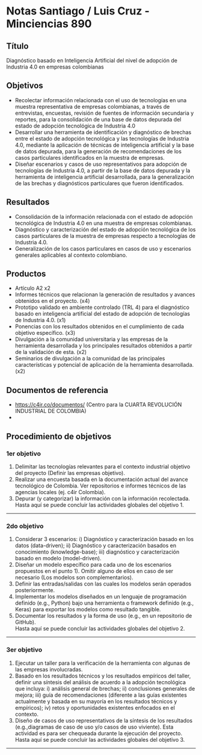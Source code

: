 # Notas Santiago / Luis Cruz - Minciencias 890
## Título
Diagnóstico basado en Inteligencia Artificial del nivel de adopción de Industria 4.0 en empresas colombianas

## Objetivos
- Recolectar información relacionada con el uso de tecnologías en una muestra representativa de empresas colombianas, a través de entrevistas, encuestas, revisión de fuentes de información secundaria y reportes, para la consolidación de una base de datos depurada del estado de adopción tecnológica de Industria 4.0
- Desarrollar una herramienta de identificación y diagnóstico de brechas entre el estado de adopción tecnológica y las tecnologías de Industria 4.0, mediante la aplicación de técnicas de inteligencia artificial y la base de datos depurada, para la generación de recomendaciones de los casos particulares identificados en la muestra de empresas.
- Diseñar escenarios y casos de uso representativos para adopción de tecnologías de Industria 4.0, a partir de la base de datos depurada y la herramienta de inteligencia artificial desarrollada, para la generalización de las brechas y diagnósticos particulares que fueron identificados.

## Resultados
- Consolidación de la información relacionada con el estado de adopción tecnológica de Industria 4.0 en una muestra de empresas colombianas.
- Diagnóstico y caracterización del estado de adopción tecnológica de los casos particulares de la muestra de empresas respecto a tecnologías de Industria 4.0.
- Generalización de los casos particulares en casos de uso y escenarios generales aplicables al contexto colombiano.

## Productos
- Artículo A2 x2
- Informes técnicos que relacionan la generación de resultados y avances obtenidos en el proyecto. (x4)
- Prototipo validado en ambiente controlado (TRL 4) para el diagnóstico basado en inteligencia artificial del estado de adopción de tecnologías de Industria 4.0. (x1)
- Ponencias con los resultados obtenidos en el cumplimiento de cada objetivo específico. (x3)
- Divulgación a la comunidad universitaria y las empresas de la herramienta desarrollada y los principales resultados obtenidos a partir de la validación de esta. (x2)
- Seminarios de divulgación a la comunidad de las principales características y potencial de aplicación de la herramienta desarrollada. (x2)


## Documentos de referencia
- https://c4ir.co/documentos/ (Centro para la CUARTA REVOLUCIÓN INDUSTRIAL DE COLOMBIA)
- 


## Procedimiento de objetivos
### 1er objetivo
1. Delimitar las tecnologías relevantes para el contexto industrial objetivo del proyecto (Definir las empresas objetivo).
2. Realizar una encuesta basada en la documentación actual del avance tecnológico de Colombia. Ver repositorios e informes técnicos de las agencias locales (ej. c4ir Colombia).
3. Depurar (y categorizar) la información con la información recolectada.  
Hasta aquí se puede concluir las actividades globales del objetivo 1.
----------------
### 2do objetivo
1. Considerar 3 escenarios: i) Diagnóstico y caracterización basado en los datos (data-driven); ii) Diagnóstico y caracterización basados en conocimiento (knowledge-base); iii) diagnóstico y caracterización basado en modelo (model-driven).
2. Diseñar un modelo específico para cada uno de los escenarios propuestos en el punto 1). Omitir alguno de ellos en caso de ser necesario (Los modelos son complementarios).
3. Definir las entradas/salidas con las cuales los modelos serán operados posteriormente.
4. Implementar los modelos diseñados en un lenguaje de programación definido (e.g., Python) bajo una herramienta o framework definido (e.g., Keras) para exportar los modelos como resultado tangible.
5. Documentar los resultados y la forma de uso (e.g., en un repositorio de GitHub).  
Hasta aquí se puede concluir las actividades globales del objetivo 2.
-------------------
### 3er objetivo
1. Ejecutar un taller para la verificación de la herramienta con algunas de las empresas involucradas.
2. Basado en los resultados técnicos y los resultados empíricos del taller, definir una síntesis del análisis de acuerdo a la adopción tecnológica que incluya: i) análisis general de brechas; ii) conclusiones generales de mejora; iii) guía de recomendaciones (diferente a las guías existentes actualmente y basada en su mayoría en los resultados técnicos y empíricos); iv) retos y oportunidades existentes enfocados en el contexto.
3. Diseño de casos de uso representativos de la síntesis de los resultados (e.g.,diagramas de caso de uso y/o casos de uso viviente). Esta actividad es para ser chequeada durante la ejecución del proyecto.
Hasta aquí se puede concluir las actividades globales del objetivo 3.
----------------------
